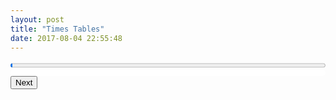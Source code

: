 ```yaml
---
layout: post
title: "Times Tables"
date: 2017-08-04 22:55:48
---
```


<style>
.site {
  max-width: 44rem;
}
table {
    padding: 5px;
    border-radius: 10px;
    text-align: center;
    margin: 0 auto;
    background-color: white;
    transform: translate(-50%);
    margin-left: 50%;
}
@media print {
  @page {
    size: landscape;
    orientation: landscape;
  }
  body {
    margin: 0;
  }

  .site {
    max-width: inherit;
    min-height: inherit;
    margin: 0 inherit;
    line-height: 1.5rem;
    background-color: white;
  }

  .copyright {
    display: none;
  }

  .meta {
    display: none;
  }

table, th, td {
    border: 1px solid black;
    border-collapse: collapse;
}
table {
  margin-top: 1rem;
}

th {
  padding: 0.1rem 0.4rem;
}
  input {
    border-style: none;
    display: inline;
  }

  td {min-width: 4rem;}

  ::-webkit-input-placeholder { /* WebKit browsers */
      color: transparent;
  }
  :-moz-placeholder { /* Mozilla Firefox 4 to 18 */
      color: transparent;
  }
  ::-moz-placeholder { /* Mozilla Firefox 19+ */
      color: transparent;
  }
  :-ms-input-placeholder { /* Internet Explorer 10+ */
      color: transparent;
  }

}

th {
    font-family: sans-serif;
}

table input {
    text-align: center;
}

table input[type=number] {
    -moz-appearance:textfield; 
    margin: 0;
    width: 7ch;
} 

table input[type=number]::-webkit-inner-spin-button {
    -webkit-appearance: none;
    margin: 0;
}

.todo {
    background-color: #fee;
}

.done {
    background-color: #efe;
}

progress {
    width: 100%;
}

</style>
<form>
<progress class="no-print" id="progress-bar" value="1" max="144"></progress>
<table id="times-table" ></table>
<input id="next" class="no-print" type="submit" value="Next" />
</form>
<script>
    var size = 12;
    var current = null;
    var todo = [];
    var table = document.getElementById('times-table');
    for (var i=1; i<=size; ++i) {
        var tr = document.createElement('tr');
        if (i === 1) {
            tr.appendChild(document.createElement('th'))
            for (var j=1; j<=size; ++j) {
                var th = document.createElement('th');
                th.innerHTML = '' + j
                tr.appendChild(th)
            }
            table.appendChild(tr);
            tr = document.createElement('tr');
        }
        table.appendChild(tr);
        for (var j=1; j<=size; ++j) {
            var td = document.createElement('td');
            if (j === 1) {
                var th = document.createElement('th');
                th.innerHTML = '' + i
                tr.appendChild(th);
            }
            var input = document.createElement('input');
            input.setAttribute('type', 'text');
            var id = '' + j + " x " + i;
            todo.push(id);
            input.setAttribute('id', id);
            input.setAttribute('placeholder', id)            
            input.setAttribute('disabled', true)
            input.setAttribute('size', 6)
            input.setAttribute('type', 'number')
            input.setAttribute('pattern', '' + j* i)
            input.setAttribute('title', '' + j + ' times ' +  i)
            input.setAttribute('aria-label', '' + j + ' times ' +  i)

            td.appendChild(input);
            tr.appendChild(td);
        }
    }
    function showWellDone() {
        var marquee = document.createElement('marquee');
        marquee.innerHTML = 'Well Done!'
        var progress = document.getElementById('progress-bar');
        progress.parentElement.appendChild(marquee);
    }

    function checkCurrent(e) {
        var p = current.getAttribute('pattern');
        var v = current.value;
        if (v.trim() === p) {
            var progress = document.getElementById('progress-bar');
            current.setAttribute('class', 'done')
            progress.value = parseInt(progress.value, 10) + 1
            var idx = todo.indexOf(current.id)
            todo.splice(idx, 1)
        } else {
            current.setAttribute('class', 'todo')
        }
    }

    function next() {
        if (current) {
            current.setAttribute('disabled', true)
            checkCurrent()
            current = null;
        }
        if (todo.length === 0) {
            showWellDone()
        } else {
            var idx = Math.floor(todo.length * Math.random());
            var val = todo[idx];
            var input = document.getElementById(val);
            input.removeAttribute('disabled')
            input.focus();
            current = input;
        }
    }

    function moveNext(e) {
        e.preventDefault();
        next()
    }
    var input = document.getElementById('next');
    input.addEventListener("click", moveNext);

    next();

</script>
